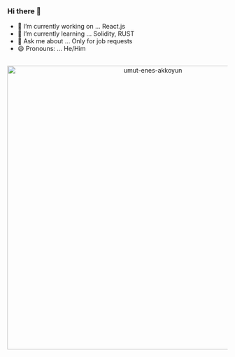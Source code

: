 ### Hi there 👋

- 🔭 I’m currently working on ... React.js
- 🌱 I’m currently learning ... Solidity, RUST
- 💬 Ask me about ... Only for job requests
- 😄 Pronouns: ... He/Him

<!--
**umut-enes-akkoyun/umut-enes-akkoyun** is a ✨ _special_ ✨ repository because its `README.md` (this file) appears on your GitHub profile.

Here are some ideas to get you started:

- 🔭 I’m currently working on ... React.js
- 🌱 I’m currently learning ... Solidity, Node.js
- 💬 Ask me about ... Only for job requests
- 😄 Pronouns: ... He/Him
-->

<p align="center">&nbsp;<img align="center" width="650" src="https://github-readme-streak-stats.herokuapp.com/?user=umut-enes-akkoyun&theme=dark" alt="umut-enes-akkoyun" /></p> 
